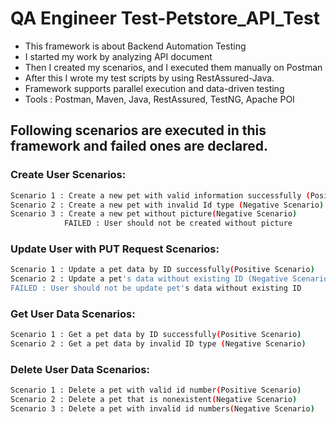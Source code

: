 # QA Engineer Test-Petstore_API_Test
- This framework is about Backend Automation Testing
- I started my work by analyzing API document
- Then I created my scenarios, and I executed them manually on Postman
- After this I wrote my test scripts by using RestAssured-Java.
- Framework supports parallel execution and data-driven testing
- Tools : Postman, Maven, Java, RestAssured, TestNG, Apache POI
## Following scenarios are executed in this framework and failed ones are declared.


### Create User Scenarios:
```bash
Scenario 1 : Create a new pet with valid information successfully (Positive Scenario)
Scenario 2 : Create a new pet with invalid Id type (Negative Scenario)
Scenario 3 : Create a new pet without picture(Negative Scenario)
            FAILED : User should not be created without picture
```
### Update User with PUT Request Scenarios:
```bash
Scenario 1 : Update a pet data by ID successfully(Positive Scenario) 
Scenario 2 : Update a pet's data without existing ID (Negative Scenario)
FAILED : User should not be update pet's data without existing ID
```
### Get User Data Scenarios:
```bash
Scenario 1 : Get a pet data by ID successfully(Positive Scenario) 
Scenario 2 : Get a pet data by invalid ID type (Negative Scenario)
```
### Delete User Data Scenarios:
```bash
Scenario 1 : Delete a pet with valid id number(Positive Scenario) 
Scenario 2 : Delete a pet that is nonexistent(Negative Scenario)
Scenario 3 : Delete a pet with invalid id numbers(Negative Scenario)
```

